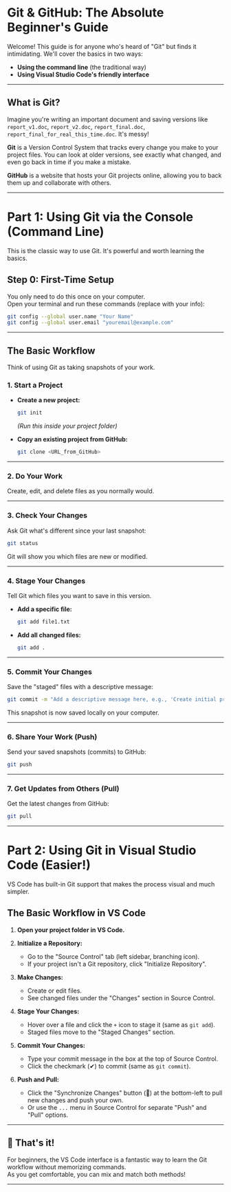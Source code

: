 # Git & GitHub: The Absolute Beginner's Guide

Welcome! This guide is for anyone who's heard of "Git" but finds it intimidating. We'll cover the basics in two ways:  
- **Using the command line** (the traditional way)  
- **Using Visual Studio Code's friendly interface**

---

## What is Git?

Imagine you're writing an important document and saving versions like `report_v1.doc`, `report_v2.doc`, `report_final.doc`, `report_final_for_real_this_time.doc`. It's messy!

**Git** is a Version Control System that tracks every change you make to your project files. You can look at older versions, see exactly what changed, and even go back in time if you make a mistake.

**GitHub** is a website that hosts your Git projects online, allowing you to back them up and collaborate with others.

---

# Part 1: Using Git via the Console (Command Line)

This is the classic way to use Git. It's powerful and worth learning the basics.

## Step 0: First-Time Setup

You only need to do this once on your computer.  
Open your terminal and run these commands (replace with your info):

```bash
git config --global user.name "Your Name"
git config --global user.email "youremail@example.com"
```

---

## The Basic Workflow

Think of using Git as taking snapshots of your work.

### 1. Start a Project

- **Create a new project:**  
  ```bash
  git init
  ```
  *(Run this inside your project folder)*

- **Copy an existing project from GitHub:**  
  ```bash
  git clone <URL_from_GitHub>
  ```

---

### 2. Do Your Work

Create, edit, and delete files as you normally would.

---

### 3. Check Your Changes

Ask Git what's different since your last snapshot:

```bash
git status
```

Git will show you which files are new or modified.

---

### 4. Stage Your Changes

Tell Git which files you want to save in this version.

- **Add a specific file:**  
  ```bash
  git add file1.txt
  ```
- **Add all changed files:**  
  ```bash
  git add .
  ```

---

### 5. Commit Your Changes

Save the "staged" files with a descriptive message:

```bash
git commit -m "Add a descriptive message here, e.g., 'Create initial project layout'"
```

This snapshot is now saved locally on your computer.

---

### 6. Share Your Work (Push)

Send your saved snapshots (commits) to GitHub:

```bash
git push
```

---

### 7. Get Updates from Others (Pull)

Get the latest changes from GitHub:

```bash
git pull
```

---

# Part 2: Using Git in Visual Studio Code (Easier!)

VS Code has built-in Git support that makes the process visual and much simpler.

## The Basic Workflow in VS Code

1. **Open your project folder in VS Code.**

2. **Initialize a Repository:**
   - Go to the "Source Control" tab (left sidebar, branching icon).
   - If your project isn't a Git repository, click "Initialize Repository".

3. **Make Changes:**
   - Create or edit files.
   - See changed files under the "Changes" section in Source Control.

4. **Stage Your Changes:**
   - Hover over a file and click the `+` icon to stage it (same as `git add`).
   - Staged files move to the "Staged Changes" section.

5. **Commit Your Changes:**
   - Type your commit message in the box at the top of Source Control.
   - Click the checkmark (✔) to commit (same as `git commit`).

6. **Push and Pull:**
   - Click the "Synchronize Changes" button (🔄) at the bottom-left to pull new changes and push your own.
   - Or use the `...` menu in Source Control for separate "Push" and "Pull" options.

---

## 🎉 That's it!

For beginners, the VS Code interface is a fantastic way to learn the Git workflow without memorizing commands.  
As you get comfortable, you can mix and match both methods!

---